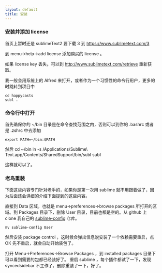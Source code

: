 ```yaml
---
layout: default
title: 安装
---
```


### 安装并添加 license

首页上暂时还是 sublimeText2 要下载 3 到 <https://www.sublimetext.com/3>

到 menu->help->add license 添加购买的 license 。

如果 license key 丢失，可以到 http://www.sublimetext.com/retrieve 重新获取。

我一般会用系统上的 Alfred 来打开，或者作为一个习惯性的命令行用户，更多的时跳转到项目中

    cd happycasts
    subl .

### 命令行中打开

首先确保你的 ~/bin 目录是在命令查找范围之内，否则可以到你的 .bashrc 或者是 .zshrc 中去添加

    export PATH=~/bin:$PATH

然后
    cd ~/bin
    ln -s /Applications/Sublime\ Text.app/Contents/SharedSupport/bin/subl subl

这样就可以了。

### 老鸟重装

下面这些内容专门针对老手的，如果你是第一次用 sublime 就不用跟着做了，因为后面还会详细的介绍下面提到的这些内容。

直接到 Data 区域，也就是 menu->preferences->browse packages 所打开的区域。到 Packages 目录下，删除 User 目录，目前也都是空的。从 github 上 clone 我自己的 [sublime-config](https://github.com/happypeter/sublime-config) 仓库。

    mv sublime-config User

然后安装 package control ，这时候会弹出信息说安装了一个依赖需要重启，点 OK 先不重启，就会自动开始装包了。

打开 Menu->Preferences->Browse Packages ，到 installed packages 目录下可以看到需要的包都已经装好了。
重启 sublime ，每个插件都试了一下，发现 syncedsidebar 不工作了，删除重装了一下，好了。




